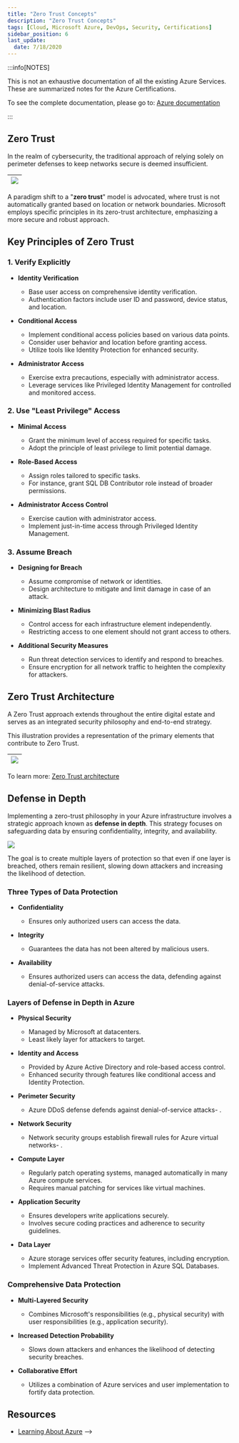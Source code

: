```yaml
---
title: "Zero Trust Concepts"
description: "Zero Trust Concepts"
tags: [Cloud, Microsoft Azure, DevOps, Security, Certifications]
sidebar_position: 6
last_update:
  date: 7/18/2020
---
```



:::info[NOTES]

This is not an exhaustive documentation of all the existing Azure Services. These are summarized notes for the Azure Certifications.

To see the complete documentation, please go to: [Azure documentation](https://learn.microsoft.com/en-us/azure/?product=popular)

:::


## Zero Trust

In the realm of cybersecurity, the traditional approach of relying solely on perimeter defenses to keep networks secure is deemed insufficient. 

|![](/img/docs/azure-zero-trust-never-trust-always-verify.png)|
|-|

A paradigm shift to a "**zero trust**" model is advocated, where trust is not automatically granted based on location or network boundaries. Microsoft employs specific principles in its zero-trust architecture, emphasizing a more secure and robust approach.

## Key Principles of Zero Trust

### 1. Verify Explicitly

- **Identity Verification**

    - Base user access on comprehensive identity verification.
    - Authentication factors include user ID and password, device status, and location.

- **Conditional Access**

    - Implement conditional access policies based on various data points.
    - Consider user behavior and location before granting access.
    - Utilize tools like Identity Protection for enhanced security.
    
- **Administrator Access**

    - Exercise extra precautions, especially with administrator access.
    - Leverage services like Privileged Identity Management for controlled and monitored access.

### 2. Use "Least Privilege" Access

    
- **Minimal Access**

    - Grant the minimum level of access required for specific tasks.
    - Adopt the principle of least privilege to limit potential damage.

- **Role-Based Access**

    - Assign roles tailored to specific tasks.
    - For instance, grant SQL DB Contributor role instead of broader permissions.

- **Administrator Access Control**

    - Exercise caution with administrator access.
    - Implement just-in-time access through Privileged Identity Management.

### 3. Assume Breach

    
- **Designing for Breach**

    - Assume compromise of network or identities.
    - Design architecture to mitigate and limit damage in case of an attack.
    
- **Minimizing Blast Radius**

    - Control access for each infrastructure element independently.
    - Restricting access to one element should not grant access to others.
    
- **Additional Security Measures**

    - Run threat detection services to identify and respond to breaches.
    - Ensure encryption for all network traffic to heighten the complexity for attackers.

## Zero Trust Architecture

A Zero Trust approach extends throughout the entire digital estate and serves as an integrated security philosophy and end-to-end strategy.

This illustration provides a representation of the primary elements that contribute to Zero Trust.

|![](/img/docs/azure-zero-trust-architecture.png)|
|-|

To learn more: [Zero Trust architecture](https://learn.microsoft.com/en-us/azure/security/fundamentals/zero-trust#zero-trust-architecture)



## Defense in Depth 

Implementing a zero-trust philosophy in your Azure infrastructure involves a strategic approach known as **defense in depth**. This strategy focuses on safeguarding data by ensuring confidentiality, integrity, and availability. 

![](/img/docs/azure-defense-in-depthhhhh.png)

The goal is to create multiple layers of protection so that even if one layer is breached, others remain resilient, slowing down attackers and increasing the likelihood of detection.

### Three Types of Data Protection


- **Confidentiality**

    - Ensures only authorized users can access the data.

- **Integrity**

    - Guarantees the data has not been altered by malicious users.

- **Availability**

    - Ensures authorized users can access the data, defending against denial-of-service attacks.


### Layers of Defense in Depth in Azure


- **Physical Security**

    - Managed by Microsoft at datacenters.
    - Least likely layer for attackers to target.

- **Identity and Access**

    - Provided by Azure Active Directory and role-based access control.
    - Enhanced security through features like conditional access and Identity Protection.

- **Perimeter Security**

    - Azure DDoS defense defends against denial-of-service attacks- .

- **Network Security**

    - Network security groups establish firewall rules for Azure virtual networks- .

- **Compute Layer**

    - Regularly patch operating systems, managed automatically in many Azure compute services.
    - Requires manual patching for services like virtual machines.

- **Application Security**

    - Ensures developers write applications securely.
    - Involves secure coding practices and adherence to security guidelines.

- **Data Layer**

    - Azure storage services offer security features, including encryption.
    - Implement Advanced Threat Protection in Azure SQL Databases.

### Comprehensive Data Protection

- **Multi-Layered Security**

    - Combines Microsoft's responsibilities (e.g., physical security) with user responsibilities (e.g., application security).

- **Increased Detection Probability**

    - Slows down attackers and enhances the likelihood of detecting security breaches.

- **Collaborative Effort**

    - Utilizes a combination of Azure services and user implementation to fortify data protection.


## Resources 

- [Learning About Azure](https://cloudacademy.com/learning-paths/learning-about-azure-5663/) -->

